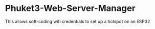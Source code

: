 # Phuket3-Web-Server-Manager
This allows soft-coding wifi credentials to set up a hotspot on an ESP32
